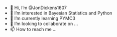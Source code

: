 - 👋 Hi, I’m @JonDickens1607
- 👀 I’m interested in Bayesian Statistics and Python
- 🌱 I’m currently learning PYMC3
- 💞️ I’m looking to collaborate on ...
- 📫 How to reach me ...

<!---
JonDickens1607/JonDickens1607 is a ✨ special ✨ repository because its `README.md` (this file) appears on your GitHub profile.
You can click the Preview link to take a look at your changes.
--->
